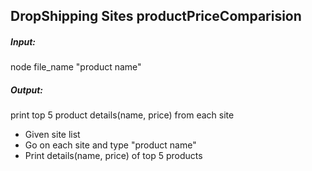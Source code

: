 ## DropShipping Sites productPriceComparision

<h5>Input:</h5> node file_name "product name"
<h5>Output:</h5> print top 5 product details(name, price) from each site

-   Given site list
-   Go on each site and type "product name"
-   Print details(name, price) of top 5 products
